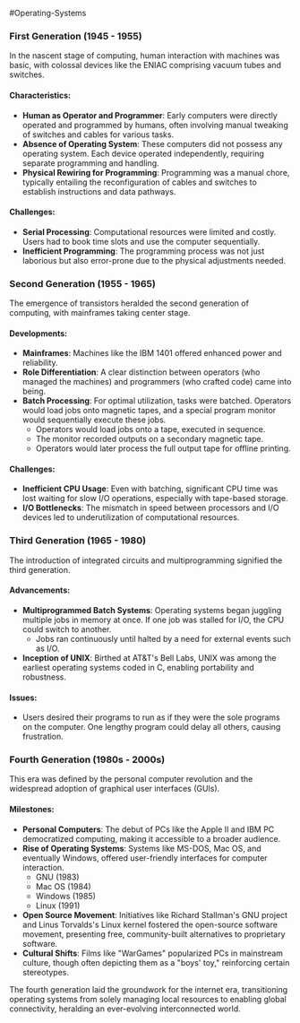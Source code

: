 #Operating-Systems
### First Generation (1945 - 1955)

In the nascent stage of computing, human interaction with machines was basic, with colossal devices like the ENIAC comprising vacuum tubes and switches.

#### Characteristics:

- **Human as Operator and Programmer**: Early computers were directly operated and programmed by humans, often involving manual tweaking of switches and cables for various tasks.
- **Absence of Operating System**: These computers did not possess any operating system. Each device operated independently, requiring separate programming and handling.
- **Physical Rewiring for Programming**: Programming was a manual chore, typically entailing the reconfiguration of cables and switches to establish instructions and data pathways.

#### Challenges:

- **Serial Processing**: Computational resources were limited and costly. Users had to book time slots and use the computer sequentially.
- **Inefficient Programming**: The programming process was not just laborious but also error-prone due to the physical adjustments needed.

### Second Generation (1955 - 1965)

The emergence of transistors heralded the second generation of computing, with mainframes taking center stage.

#### Developments:

- **Mainframes**: Machines like the IBM 1401 offered enhanced power and reliability.
- **Role Differentiation**: A clear distinction between operators (who managed the machines) and programmers (who crafted code) came into being.
- **Batch Processing**: For optimal utilization, tasks were batched. Operators would load jobs onto magnetic tapes, and a special program monitor would sequentially execute these jobs.
	- Operators would load jobs onto a tape, executed in sequence.
	- The monitor recorded outputs on a secondary magnetic tape.
	- Operators would later process the full output tape for offline printing.

#### Challenges:

- **Inefficient CPU Usage**: Even with batching, significant CPU time was lost waiting for slow I/O operations, especially with tape-based storage.
- **I/O Bottlenecks**: The mismatch in speed between processors and I/O devices led to underutilization of computational resources.

### Third Generation (1965 - 1980)

The introduction of integrated circuits and multiprogramming signified the third generation.

#### Advancements:

- **Multiprogrammed Batch Systems**: Operating systems began juggling multiple jobs in memory at once. If one job was stalled for I/O, the CPU could switch to another.
	- Jobs ran continuously until halted by a need for external events such as I/O.
- **Inception of UNIX**: Birthed at AT&T's Bell Labs, UNIX was among the earliest operating systems coded in C, enabling portability and robustness.

#### Issues:

- Users desired their programs to run as if they were the sole programs on the computer. One lengthy program could delay all others, causing frustration.

### Fourth Generation (1980s - 2000s)

This era was defined by the personal computer revolution and the widespread adoption of graphical user interfaces (GUIs).

#### Milestones:

- **Personal Computers**: The debut of PCs like the Apple II and IBM PC democratized computing, making it accessible to a broader audience.
- **Rise of Operating Systems**: Systems like MS-DOS, Mac OS, and eventually Windows, offered user-friendly interfaces for computer interaction.
	- GNU (1983)
	- Mac OS (1984)
	- Windows (1985)
	- Linux (1991)
- **Open Source Movement**: Initiatives like Richard Stallman's GNU project and Linus Torvalds's Linux kernel fostered the open-source software movement, presenting free, community-built alternatives to proprietary software.
- **Cultural Shifts**: Films like "WarGames" popularized PCs in mainstream culture, though often depicting them as a "boys' toy," reinforcing certain stereotypes.

The fourth generation laid the groundwork for the internet era, transitioning operating systems from solely managing local resources to enabling global connectivity, heralding an ever-evolving interconnected world.